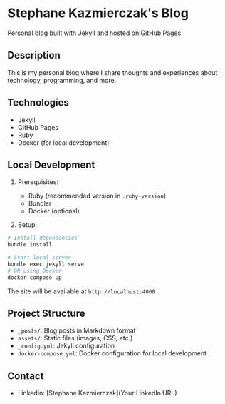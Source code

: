 # Stephane Kazmierczak's Blog

Personal blog built with Jekyll and hosted on GitHub Pages.

## Description
This is my personal blog where I share thoughts and experiences about technology, programming, and more.

## Technologies
- Jekyll
- GitHub Pages
- Ruby
- Docker (for local development)

## Local Development
1. Prerequisites:
   - Ruby (recommended version in `.ruby-version`)
   - Bundler
   - Docker (optional)

2. Setup:
```bash
# Install dependencies
bundle install

# Start local server
bundle exec jekyll serve
# OR using Docker
docker-compose up
```

The site will be available at `http://localhost:4000`

## Project Structure
- `_posts/`: Blog posts in Markdown format
- `assets/`: Static files (images, CSS, etc.)
- `_config.yml`: Jekyll configuration
- `docker-compose.yml`: Docker configuration for local development

## Contact
- LinkedIn: [Stephane Kazmierczak](Your LinkedIn URL)


